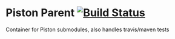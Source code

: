 Piston Parent [![Build Status](https://travis-ci.org/Laxio/PistonParent.svg?branch=master)](https://travis-ci.org/Laxio/PistonParent)
=============

Container for Piston submodules, also handles travis/maven tests